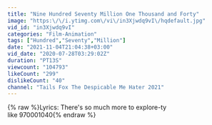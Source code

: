 ```yaml
---
title: "Nine Hundred Seventy Million One Thousand and Forty"
image: "https:\/\/i.ytimg.com\/vi\/in3Xjwdq9vI\/hqdefault.jpg"
vid_id: "in3Xjwdq9vI"
categories: "Film-Animation"
tags: ["Hundred","Seventy","Million"]
date: "2021-11-04T21:04:38+03:00"
vid_date: "2020-07-28T03:29:02Z"
duration: "PT13S"
viewcount: "104793"
likeCount: "299"
dislikeCount: "40"
channel: "Tails Fox The Despicable Me Hater 2021"
---
```

{% raw %}Lyrics: There's so much more to explore-ty<br />like 970001040{% endraw %}
